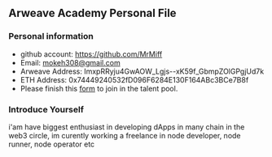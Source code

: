 ## Arweave Academy Personal File

### Personal information

- github account: https://github.com/MrMiff
- Email: mokeh308@gmail.com
- Arweave Address: ImxpRRyju4GwAOW_Lgjs--xK59f_GbmpZOlGPgjUd7k
- ETH Address: 0x74449240532fD096F6284E130F164ABc3BCe7B8f
- Please finish this [form](https://docs.google.com/forms/d/e/1FAIpQLSfWA5fIIcBgmRppm3jNz5vmf9Mai_QMVil-2pO4r7YKn_Zhtw/viewform?usp=sf_link) to join in the talent pool.

### Introduce Yourself
 i'am have biggest enthusiast in developing dApps in many chain in the web3 circle, im curently working a freelance in node developer, node runner, node operator etc